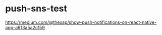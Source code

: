 # push-sns-test

https://medium.com/@thexap/show-push-notifications-on-react-native-app-a613a5a2c159
